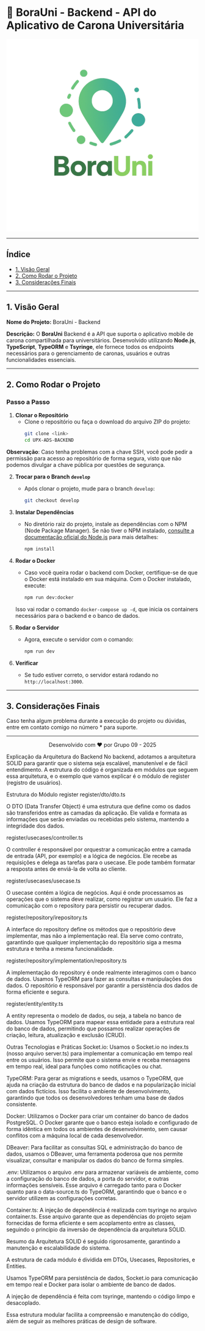 
# 📡 BoraUni - Backend - API do Aplicativo de Carona Universitária

![Logo BoraUni](./assets/logo.png)

---

## Índice

- [1. Visão Geral](#1-visão-geral)
- [2. Como Rodar o Projeto](#2-como-rodar-o-projeto)
- [3. Considerações Finais](#3-considerações-finais)

---

## 1. Visão Geral

**Nome do Projeto:** BoraUni - Backend

**Descrição:**
O **BoraUni** Backend é a API que suporta o aplicativo mobile de carona compartilhada para universitários. Desenvolvido utilizando **Node.js**, **TypeScript**, **TypeORM** e **Tsyringe**, ele fornece todos os endpoints necessários para o gerenciamento de caronas, usuários e outras funcionalidades essenciais.

---

## 2. Como Rodar o Projeto

### Passo a Passo

1. **Clonar o Repositório**
   - Clone o repositório ou faça o download do arquivo ZIP do projeto:
     ```bash
     git clone <link>
     cd UPX-ADS-BACKEND
     ```

**Observação**: Caso tenha problemas com a chave SSH, você pode pedir a permissão para acesso ao repositório de forma segura, visto que não podemos divulgar a chave pública por questões de segurança.

2. **Trocar para o Branch `develop`**
   - Após clonar o projeto, mude para o branch `develop`:
     ```bash
     git checkout develop
     ```

3. **Instalar Dependências**
   - No diretório raiz do projeto, instale as dependências com o NPM (Node Package Manager). Se não tiver o NPM instalado, [consulte a documentação oficial do Node.js](https://nodejs.org/en/docs/) para mais detalhes:
     ```bash
     npm install
     ```

4. **Rodar o Docker**
   - Caso você queira rodar o backend com Docker, certifique-se de que o Docker está instalado em sua máquina. Com o Docker instalado, execute:
     ```bash
     npm run dev:docker
     ```

   Isso vai rodar o comando `docker-compose up -d`, que inicia os containers necessários para o backend e o banco de dados.

5. **Rodar o Servidor**
   - Agora, execute o servidor com o comando:
     ```bash
     npm run dev
     ```

6. **Verificar**
   - Se tudo estiver correto, o servidor estará rodando no `http://localhost:3000`.

---

## 3. Considerações Finais

Caso tenha algum problema durante a execução do projeto ou dúvidas, entre em contato comigo no número * para suporte.

---

<p align="center">Desenvolvido com ❤️ por Grupo 09 - 2025</p>

Explicação da Arquitetura do Backend
No backend, adotamos a arquitetura SOLID para garantir que o sistema seja escalável, manutenível e de fácil entendimento. A estrutura do código é organizada em módulos que seguem essa arquitetura, e o exemplo que vamos explicar é o módulo de register (registro de usuários).

Estrutura do Módulo register
register/dto/dto.ts

O DTO (Data Transfer Object) é uma estrutura que define como os dados são transferidos entre as camadas da aplicação. Ele valida e formata as informações que serão enviadas ou recebidas pelo sistema, mantendo a integridade dos dados.

register/usecases/controller.ts

O controller é responsável por orquestrar a comunicação entre a camada de entrada (API, por exemplo) e a lógica de negócios. Ele recebe as requisições e delega as tarefas para o usecase. Ele pode também formatar a resposta antes de enviá-la de volta ao cliente.

register/usecases/usecase.ts

O usecase contém a lógica de negócios. Aqui é onde processamos as operações que o sistema deve realizar, como registrar um usuário. Ele faz a comunicação com o repository para persistir ou recuperar dados.

register/repository/irepository.ts

A interface do repository define os métodos que o repositório deve implementar, mas não a implementação real. Ela serve como contrato, garantindo que qualquer implementação do repositório siga a mesma estrutura e tenha a mesma funcionalidade.

register/repository/implementation/repository.ts

A implementação do repository é onde realmente interagimos com o banco de dados. Usamos TypeORM para fazer as consultas e manipulações dos dados. O repositório é responsável por garantir a persistência dos dados de forma eficiente e segura.

register/entity/entity.ts

A entity representa o modelo de dados, ou seja, a tabela no banco de dados. Usamos TypeORM para mapear essa entidade para a estrutura real do banco de dados, permitindo que possamos realizar operações de criação, leitura, atualização e exclusão (CRUD).

Outras Tecnologias e Práticas
Socket.io: Usamos o Socket.io no index.ts (nosso arquivo server.ts) para implementar a comunicação em tempo real entre os usuários. Isso permite que o sistema envie e receba mensagens em tempo real, ideal para funções como notificações ou chat.

TypeORM: Para gerar as migrations e seeds, usamos o TypeORM, que ajuda na criação da estrutura do banco de dados e na popularização inicial com dados fictícios. Isso facilita o ambiente de desenvolvimento, garantindo que todos os desenvolvedores tenham uma base de dados consistente.

Docker: Utilizamos o Docker para criar um container do banco de dados PostgreSQL. O Docker garante que o banco esteja isolado e configurado de forma idêntica em todos os ambientes de desenvolvimento, sem causar conflitos com a máquina local de cada desenvolvedor.

DBeaver: Para facilitar as consultas SQL e administração do banco de dados, usamos o DBeaver, uma ferramenta poderosa que nos permite visualizar, consultar e manipular os dados do banco de forma simples.

.env: Utilizamos o arquivo .env para armazenar variáveis de ambiente, como a configuração do banco de dados, a porta do servidor, e outras informações sensíveis. Esse arquivo é carregado tanto para o Docker quanto para o data-source.ts do TypeORM, garantindo que o banco e o servidor utilizem as configurações corretas.

Container.ts: A injeção de dependência é realizada com tsyringe no arquivo container.ts. Esse arquivo garante que as dependências do projeto sejam fornecidas de forma eficiente e sem acoplamento entre as classes, seguindo o princípio da inversão de dependência da arquitetura SOLID.

Resumo da Arquitetura
SOLID é seguido rigorosamente, garantindo a manutenção e escalabilidade do sistema.

A estrutura de cada módulo é dividida em DTOs, Usecases, Repositories, e Entities.

Usamos TypeORM para persistência de dados, Socket.io para comunicação em tempo real e Docker para isolar o ambiente de banco de dados.

A injeção de dependência é feita com tsyringe, mantendo o código limpo e desacoplado.

Essa estrutura modular facilita a compreensão e manutenção do código, além de seguir as melhores práticas de design de software.
